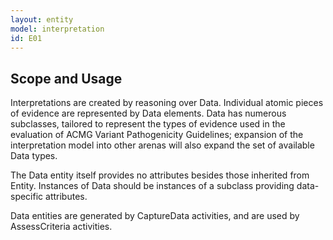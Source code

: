 ```yaml
---
layout: entity
model: interpretation
id: E01
---
```


Scope and Usage
---------------

Interpretations are created by reasoning over Data.  Individual atomic pieces of evidence are represented by Data elements.   Data has numerous subclasses, tailored to represent the types of evidence used in the evaluation of ACMG Variant Pathogenicity Guidelines; expansion of the interpretation model into other arenas will also expand the set of available Data types.

The Data entity itself provides no attributes besides those inherited from Entity.   Instances of Data should be instances of a subclass providing data-specific attributes.

Data entities are generated by CaptureData activities, and are used by AssessCriteria activities.
